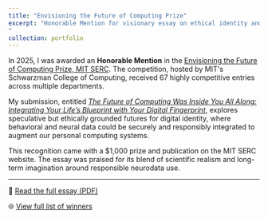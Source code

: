```yaml
---
title: "Envisioning the Future of Computing Prize"
excerpt: "Honorable Mention for visionary essay on ethical identity and future digital selves, awarded by MIT SERC.<br/>
"
collection: portfolio
---
```


In 2025, I was awarded an **Honorable Mention** in the [Envisioning the Future of Computing Prize, MIT SERC](https://computing.mit.edu/cross-cutting/social-and-ethical-responsibilities-of-computing/envisioning-the-future-of-computing-prize-home/envisioning-the-future-of-computing-prize-2025-winners/). The competition, hosted by MIT's Schwarzman College of Computing, received 67 highly competitive entries across multiple departments.

My submission, entitled [*The Future of Computing Was Inside You All Along: Integrating Your Life’s Blueprint with Your Digital Fingerprint*](https://computing.mit.edu/wp-content/uploads/2025/05/The-Future-of-Computing-Was-Inside-You-All-Along.pdf), explores speculative but ethically grounded futures for digital identity, where behavioral and neural data could be securely and responsibly integrated to augment our personal computing systems.

This recognition came with a $1,000 prize and publication on the MIT SERC website. The essay was praised for its blend of scientific realism and long-term imagination around responsible neurodata use.

---

📎 [Read the full essay (PDF)](https://computing.mit.edu/wp-content/uploads/2025/05/The-Future-of-Computing-Was-Inside-You-All-Along.pdf)

🌐 [View full list of winners](https://computing.mit.edu/cross-cutting/social-and-ethical-responsibilities-of-computing/envisioning-the-future-of-computing-prize-home/envisioning-the-future-of-computing-prize-2025-winners/)
